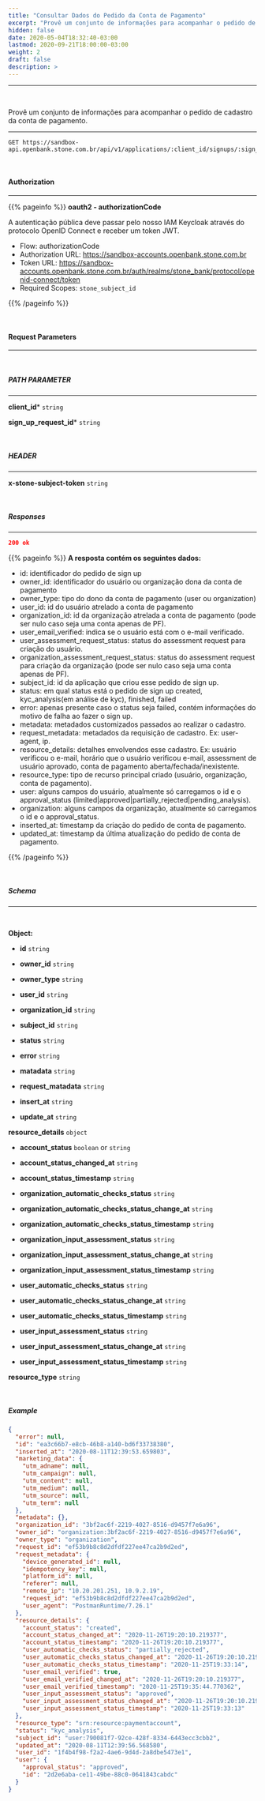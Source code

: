```yaml
---
title: "Consultar Dados do Pedido da Conta de Pagamento"
excerpt: "Provê um conjunto de informações para acompanhar o pedido de cadastro da conta de pagamento."
hidden: false
date: 2020-05-04T18:32:40-03:00
lastmod: 2020-09-21T18:00:00-03:00
weight: 2
draft: false
description: >
---
```


---
<br>

Provê um conjunto de informações para acompanhar o pedido de cadastro da conta de pagamento.

---

```http
GET https://sandbox-api.openbank.stone.com.br/api/v1/applications/:client_id/signups/:sign_up_request_id
```

<br>

#### **Authorization**
---

{{% pageinfo %}}
**oauth2 - authorizationCode**

A autenticação pública deve passar pelo nosso IAM Keycloak através do protocolo OpenID Connect e receber um token JWT.

 - Flow: authorizationCode
 - Authorization URL: https://sandbox-accounts.openbank.stone.com.br
 - Token URL: https://sandbox-accounts.openbank.stone.com.br/auth/realms/stone_bank/protocol/openid-connect/token
 - Required Scopes: `stone_subject_id`

{{% /pageinfo %}}

<br>

#### **Request Parameters**

---
<br>

##### **PATH PARAMETER**
---


**client_id*** `string`

**sign_up_request_id*** `string`

<br>

##### **HEADER**
---

**x-stone-subject-token** `string`

<br>

##### **Responses**
---

```Json
200 ok 
```

{{% pageinfo %}}
**A resposta contém os seguintes dados:**

 - id: identificador do pedido de sign up
 - owner_id: identificador do usuário ou organização dona da conta de pagamento
 - owner_type: tipo do dono da conta de pagamento (user ou organization)
 - user_id: id do usuário atrelado a conta de pagamento
 - organization_id: id da organização atrelada a conta de pagamento (pode ser nulo caso seja uma conta apenas de PF).
 - user_email_verified: indica se o usuário está com o e-mail verificado.
 - user_assessment_request_status: status do assessment request para criação do usuário.
 - organization_assessment_request_status: status do assessment request para criação da organização (pode ser nulo caso seja uma conta apenas de PF).
 - subject_id: id da aplicação que criou esse pedido de sign up.
 - status: em qual status está o pedido de sign up created, kyc_analysis(em análise de kyc), finished, failed
 - error: apenas presente caso o status seja failed, contém informações do motivo de falha ao fazer o sign up.
 - metadata: metadados customizados passados ao realizar o cadastro.
 - request_metadata: metadados da requisição de cadastro. Ex: user-agent, ip.
 - resource_details: detalhes envolvendos esse cadastro. Ex: usuário verificou o e-mail, horário que o usuário verificou e-mail, assessment de usuário aprovado, conta de pagamento aberta/fechada/inexistente.
 - resource_type: tipo de recurso principal criado (usuário, organização, conta de pagamento).
 - user: alguns campos do usuário, atualmente só carregamos o id e o approval_status (limited|approved|partially_rejected|pending_analysis).
 - organization: alguns campos da organização, atualmente só carregamos o id e o approval_status.
 - inserted_at: timestamp da criação do pedido de conta de pagamento.
 - updated_at: timestamp da última atualização do pedido de conta de pagamento.

{{% /pageinfo %}}

<br>

##### **Schema**
---

<br>

**Object:**

 - **id** `string`

 - **owner_id** `string`

 - **owner_type** `string`

 - **user_id** `string` 

 - **organization_id** `string`

 - **subject_id** `string`

 - **status** `string`

 - **error** `string` 

 - **matadata** `string`

 - **request_matadata** `string`

 - **insert_at** `string`

 - **update_at** `string` 

**resource_details** `object`

 - **account_status** `boolean` or `string`

 - **account_status_changed_at** `string`

 - **account_status_timestamp** `string`

 - **organization_automatic_checks_status** `string` 

 - **organization_automatic_checks_status_change_at** `string`

 - **organization_automatic_checks_status_timestamp** `string`

 - **organization_input_assessment_status** `string`

 - **organization_input_assessment_status_change_at** `string`

 - **organization_input_assessment_status_timestamp** `string`

 - **user_automatic_checks_status** `string`

 - **user_automatic_checks_status_change_at** `string`

 - **user_automatic_checks_status_timestamp** `string` 

 - **user_input_assessment_status** `string`

 - **user_input_assessment_status_change_at** `string`

 - **user_input_assessment_status_timestamp** `string`

**resource_type** `string`

<br>

##### Example

```Json
{
  "error": null,
  "id": "ea3c66b7-e8cb-46b8-a140-bd6f33738380",
  "inserted_at": "2020-08-11T12:39:53.659803",
  "marketing_data": {
    "utm_adname": null,
    "utm_campaign": null,
    "utm_content": null,
    "utm_medium": null,
    "utm_source": null,
    "utm_term": null
  },
  "metadata": {},
  "organization_id": "3bf2ac6f-2219-4027-8516-d9457f7e6a96",
  "owner_id": "organization:3bf2ac6f-2219-4027-8516-d9457f7e6a96",
  "owner_type": "organization",
  "request_id": "ef53b9b8c8d2dfdf227ee47ca2b9d2ed",
  "request_metadata": {
    "device_generated_id": null,
    "idempotency_key": null,
    "platform_id": null,
    "referer": null,
    "remote_ip": "10.20.201.251, 10.9.2.19",
    "request_id": "ef53b9b8c8d2dfdf227ee47ca2b9d2ed",
    "user_agent": "PostmanRuntime/7.26.1"
  },
  "resource_details": {
    "account_status": "created",
    "account_status_changed_at": "2020-11-26T19:20:10.219377",
    "account_status_timestamp": "2020-11-26T19:20:10.219377",
    "user_automatic_checks_status": "partially_rejected",
    "user_automatic_checks_status_changed_at": "2020-11-26T19:20:10.219377",
    "user_automatic_checks_status_timestamp": "2020-11-25T19:33:14",
    "user_email_verified": true,
    "user_email_verified_changed_at": "2020-11-26T19:20:10.219377",
    "user_email_verified_timestamp": "2020-11-25T19:35:44.770362",
    "user_input_assessment_status": "approved",
    "user_input_assessment_status_changed_at": "2020-11-26T19:20:10.219377",
    "user_input_assessment_status_timestamp": "2020-11-25T19:33:13"
  },
  "resource_type": "srn:resource:paymentaccount",
  "status": "kyc_analysis",
  "subject_id": "user:790081f7-92ce-428f-8334-6443ecc3cbb2",
  "updated_at": "2020-08-11T12:39:56.568580",
  "user_id": "1f4b4f98-f2a2-4ae6-9d4d-2a8dbe5473e1",
  "user": {
    "approval_status": "approved",
    "id": "2d2e6aba-ce11-49be-88c0-0641843cabdc"
  }
}
```







